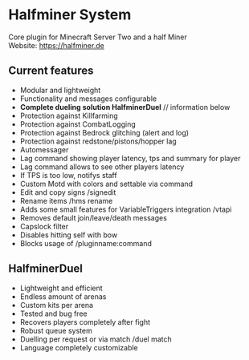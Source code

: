 # Halfminer System
Core plugin for Minecraft Server Two and a half Miner  
Website: https://halfminer.de

Current features
-------
- Modular and lightweight
- Functionality and messages configurable
- **Complete dueling solution HalfminerDuel** // information below
- Protection against Killfarming
- Protection against CombatLogging
- Protection against Bedrock glitching (alert and log)
- Protection against redstone/pistons/hopper lag
- Automessager
- Lag command showing player latency, tps and summary for player
- Lag command allows to see other players latency
- If TPS is too low, notifys staff
- Custom Motd with colors and settable via command
- Edit and copy signs /signedit
- Rename items /hms rename
- Adds some small features for VariableTriggers integration /vtapi
- Removes default join/leave/death messages
- Capslock filter
- Disables hitting self with bow
- Blocks usage of /pluginname:command

HalfminerDuel
-------
- Lightweight and efficient
- Endless amount of arenas
- Custom kits per arena
- Tested and bug free
- Recovers players completely after fight
- Robust queue system
- Duelling per request or via match /duel match
- Language completely customizable